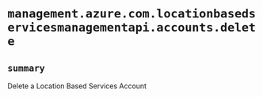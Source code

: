 # `management.azure.com.locationbasedservicesmanagementapi.accounts.delete`

## `summary`
Delete a Location Based Services Account


